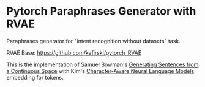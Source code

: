 # Pytorch Paraphrases Generator with RVAE

Paraphrases generator for "intent recognition without datasets" task.

RVAE Base: https://github.com/kefirski/pytorch_RVAE

This is the implementation of Samuel Bowman's [Generating Sentences from a Continuous Space](https://arxiv.org/abs/1511.06349#)
with Kim's [Character-Aware Neural Language Models](https://arxiv.org/abs/1508.06615) embedding for tokens.
